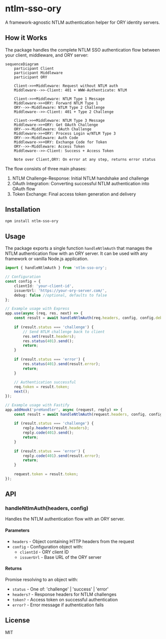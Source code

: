 # ntlm-sso-ory

A framework-agnostic NTLM authentication helper for ORY identity servers.

## How it Works

The package handles the complete NTLM SSO authentication flow between your client, middleware, and ORY server:

```mermaid
sequenceDiagram
    participant Client
    participant Middleware
    participant ORY

    Client->>+Middleware: Request without NTLM auth
    Middleware-->>-Client: 401 + WWW-Authenticate: NTLM

    Client->>+Middleware: NTLM Type 1 Message
    Middleware->>+ORY: Forward NTLM Type 1
    ORY-->>-Middleware: NTLM Type 2 Challenge
    Middleware-->>-Client: 401 + Type 2 Challenge

    Client->>+Middleware: NTLM Type 3 Message
    Middleware->>+ORY: Get OAuth Challenge
    ORY-->>-Middleware: OAuth Challenge
    Middleware->>+ORY: Process Login w/NTLM Type 3
    ORY-->>-Middleware: Auth Code
    Middleware->>+ORY: Exchange Code for Token
    ORY-->>-Middleware: Access Token
    Middleware-->>-Client: Success + Access Token

    Note over Client,ORY: On error at any step, returns error status
```

The flow consists of three main phases:
1. NTLM Challenge-Response: Initial NTLM handshake and challenge
2. OAuth Integration: Converting successful NTLM authentication into OAuth flow
3. Token Exchange: Final access token generation and delivery

## Installation

```bash
npm install ntlm-sso-ory
```

## Usage

The package exports a single function `handleNtlmAuth` that manages the NTLM authentication flow with an ORY server. It can be used with any framework or vanilla Node.js application.

```typescript
import { handleNtlmAuth } from 'ntlm-sso-ory';

// Configuration
const config = {
    clientId: 'your-client-id',
    issuerUrl: 'https://your-ory-server.com/',
    debug: false //optional, defaults to false
};

// Example usage with Express
app.use(async (req, res, next) => {
    const result = await handleNtlmAuth(req.headers, config, config.debug);
    
    if (result.status === 'challenge') {
        // Send NTLM challenge back to client
        res.set(result.headers);
        res.status(401).send();
        return;
    }
    
    if (result.status === 'error') {
        res.status(401).send(result.error);
        return;
    }
    
    // Authentication successful
    req.token = result.token;
    next();
});

// Example usage with Fastify
app.addHook('preHandler', async (request, reply) => {
    const result = await handleNtlmAuth(request.headers, config, config.debug);
    
    if (result.status === 'challenge') {
        reply.headers(result.headers);
        reply.code(401).send();
        return;
    }
    
    if (result.status === 'error') {
        reply.code(401).send(result.error);
        return;
    }
    
    request.token = result.token;
});
```

## API

### handleNtlmAuth(headers, config)

Handles the NTLM authentication flow with an ORY server.

#### Parameters

- `headers` - Object containing HTTP headers from the request
- `config` - Configuration object with:
  - `clientId` - ORY client ID
  - `issuerUrl` - Base URL of the ORY server

#### Returns

Promise resolving to an object with:

- `status` - One of: 'challenge' | 'success' | 'error'
- `headers?` - Response headers for NTLM challenges
- `token?` - Access token on successful authentication
- `error?` - Error message if authentication fails

## License

MIT
